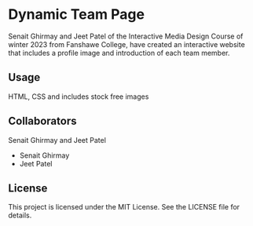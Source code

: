 <h1>Dynamic Team Page</h1>
Senait Ghirmay and Jeet Patel of the Interactive Media Design Course of winter 2023 from Fanshawe College, have created an interactive website that includes a profile image and introduction of each team member.

<h2>Usage</h2>
HTML, CSS and includes stock free images

<h2>Collaborators</h2>
Senait Ghirmay and Jeet Patel
<ul>
<li>Senait Ghirmay</li>
<li>Jeet Patel</li>
</ul>

<h2>License</h2>
This project is licensed under the MIT License. See the LICENSE file for details.

